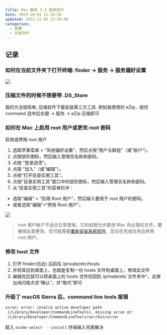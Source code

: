 ```yaml
---
title: Mac 教程 3-3 使用技巧
date: 2019-10-01 12:34:26
updated: 2022-11-05 13:45:00
categories:
  - 收藏
  - 日常软件
---
```


## 记录

### 如何在当前文件夹下打开终端:  finder -> 服务 -> 服务偏好设置

![](https://upload-images.jianshu.io/upload_images/1662509-bd2e4f32af695326.png?imageMogr2/auto-orient/strip%7CimageView2/2/w/1240)

### 压缩文件的时候不想要带 .DS_Store

我的方法很简单, 压缩软件下载安装第三方工具. 例如我使用的 eZip，按住 command 选中后右键 -> 服务 -> eZip 压缩即可

### 如何在 Mac 上启用 root 用户或更改 root 密码

启用或停用 root 用户

1. 选取苹果菜单 > “系统偏好设置”，然后点按“用户与群组”（或“帐户”）。
2. 点按锁形图标，然后输入管理员名称和密码。
3. 点按 “登录选项”。
4. 点按 “加入”（或“编辑”）。
5. 点按“打开目录实用工具”。
6. 点按“目录实用工具”窗口中的锁形图标，然后输入管理员名称和密码。
7. 从“目录实用工具”的菜单栏中：

* 选取“编辑” > “启用 Root 用户”，然后输入要用于 root 用户的密码。
* 或者选取“编辑”>“停用 Root 用户”。

![](https://upload-images.jianshu.io/upload_images/1662509-fe39046c1543ff67.png?imageMogr2/auto-orient/strip%7CimageView2/2/w/1240)

> root 用户帐户不适合日常使用。它的权限允许更改 Mac 所必需的文件。要撤销此类更改，您可能需要[重新安装系统软件](https://support.apple.com/zh-cn/HT204904)。您应在完成任务后停用 root 用户。

### 修改 host 文件

1. 打开 finder(访达) 后前往 /private/etc/hosts
2. 并将其拉到桌面上，也就是复制一份 hosts 文件到桌面上，修改此文件
3. 编辑完后就可以把桌面上的 hosts 文件拉回到 /private/etc 文件夹中”，会弹出询问框点击“确认”，并“取代”即可

### 升级了 macOS Sierra 后，command line tools 报错

```sh
xcrun: error: invalid active developer path
 (/Library/Developer/CommandLineTools), missing xcrun at:
 /Library/Developer/CommandLineTools/usr/bin/xcrun
```

敲入 `xcode-select  --install` 终端输入完美解决
